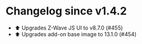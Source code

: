 # Changelog since v1.4.2
- ⬆️ Upgrades Z-Wave JS UI to v8.7.0 (#455) 
- ⬆️ Upgrades add-on base image to 13.1.0 (#454) 
